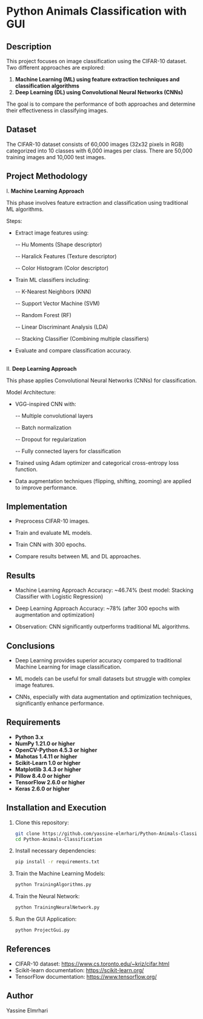 # Python Animals Classification with GUI


## Description
This project focuses on image classification using the CIFAR-10 dataset. Two different approaches are explored:
1. **Machine Learning (ML) using feature extraction techniques and classification algorithms**
2. **Deep Learning (DL) using Convolutional Neural Networks (CNNs)**

The goal is to compare the performance of both approaches and determine their effectiveness in classifying images.


## Dataset
The CIFAR-10 dataset consists of 60,000 images (32x32 pixels in RGB) categorized into 10 classes with 6,000 images per class. There are 50,000 training images and 10,000 test images.


## Project Methodology
I. **Machine Learning Approach**  
  
  This phase involves feature extraction and classification using traditional ML algorithms.
  
  Steps:
  
  - Extract image features using:
  
    -- Hu Moments (Shape descriptor)
  
    -- Haralick Features (Texture descriptor)
  
    -- Color Histogram (Color descriptor)
  
  - Train ML classifiers including:
  
    -- K-Nearest Neighbors (KNN)
  
    -- Support Vector Machine (SVM)
  
    -- Random Forest (RF)
  
    -- Linear Discriminant Analysis (LDA)
  
    -- Stacking Classifier (Combining multiple classifiers)
  
  - Evaluate and compare classification accuracy.
<br></br>

II. **Deep Learning Approach**

  This phase applies Convolutional Neural Networks (CNNs) for classification.
  
  Model Architecture:
  
  - VGG-inspired CNN with:
  
    -- Multiple convolutional layers
  
    -- Batch normalization
  
    -- Dropout for regularization
  
    -- Fully connected layers for classification
  
  - Trained using Adam optimizer and categorical cross-entropy loss function.
  
  - Data augmentation techniques (flipping, shifting, zooming) are applied to improve performance.


## Implementation

- Preprocess CIFAR-10 images.

- Train and evaluate ML models.

- Train CNN with 300 epochs.

- Compare results between ML and DL approaches.


## Results

- Machine Learning Approach Accuracy: ~46.74% (best model: Stacking Classifier with Logistic Regression)

- Deep Learning Approach Accuracy: ~78% (after 300 epochs with augmentation and optimization)

- Observation: CNN significantly outperforms traditional ML algorithms.


## Conclusions

- Deep Learning provides superior accuracy compared to traditional Machine Learning for image classification.

- ML models can be useful for small datasets but struggle with complex image features.

- CNNs, especially with data augmentation and optimization techniques, significantly enhance performance.

  
## Requirements
- **Python 3.x**
- **NumPy 1.21.0 or higher**
- **OpenCV-Python 4.5.3 or higher**
- **Mahotas 1.4.11 or higher**
- **Scikit-Learn 1.0 or higher**
- **Matplotlib 3.4.3 or higher**
- **Pillow 8.4.0 or higher**
- **TensorFlow 2.6.0 or higher**
- **Keras 2.6.0 or higher**


## Installation and Execution
1. Clone this repository:
   ```sh
   git clone https://github.com/yassine-elmrhari/Python-Animals-Classification.git
   cd Python-Animals-Classification
   ```
2. Install necessary dependencies:
   ```sh
   pip install -r requirements.txt
   ```
3. Train the Machine Learning Models:
   ```sh
   python TrainingAlgorithms.py
   ```
4. Train the Neural Network:
   ```sh
   python TrainingNeuralNetwork.py
   ```
5. Run the GUI Application:
   ```sh
   python ProjectGui.py
   ```


## References
- CIFAR-10 dataset: https://www.cs.toronto.edu/~kriz/cifar.html
- Scikit-learn documentation: https://scikit-learn.org/
- TensorFlow documentation: https://www.tensorflow.org/


## Author
Yassine Elmrhari
